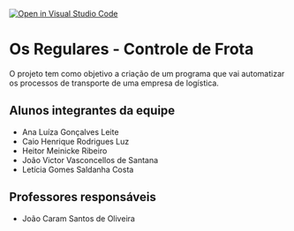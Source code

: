 [![Open in Visual Studio Code](https://classroom.github.com/assets/open-in-vscode-718a45dd9cf7e7f842a935f5ebbe5719a5e09af4491e668f4dbf3b35d5cca122.svg)](https://classroom.github.com/online_ide?assignment_repo_id=12039680&assignment_repo_type=AssignmentRepo)
# Os Regulares - Controle de Frota
O projeto tem como objetivo a criação de um programa que vai automatizar os processos de transporte de uma empresa de logística.

## Alunos integrantes da equipe

* Ana Luíza Gonçalves Leite
* Caio Henrique Rodrigues Luz
* Heitor Meinicke Ribeiro
* João Victor Vasconcellos de Santana
* Letícia Gomes Saldanha Costa 


## Professores responsáveis

* João Caram Santos de Oliveira


